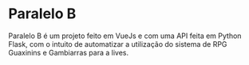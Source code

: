 # Paralelo B

Paralelo B é um projeto feito em VueJs e com uma API feita em Python Flask, com o intuito de automatizar a utilização do sistema de RPG Guaxinins e Gambiarras para a lives.